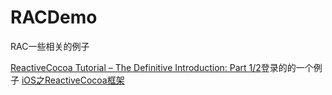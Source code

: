 # RACDemo
RAC一些相关的例子

[ReactiveCocoa Tutorial – The Definitive Introduction: Part 1/2](https://www.raywenderlich.com/62699/reactivecocoa-tutorial-pt1)登录的的一个例子
[iOS之ReactiveCocoa框架](http://www.imooc.com/learn/807)
